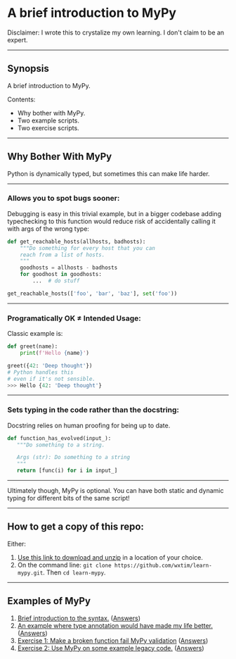 # A brief introduction to MyPy

Disclaimer: I wrote this to crystalize my own learning. I don't claim to be
an expert.

---

## Synopsis

A brief introduction to MyPy.

Contents:

- Why bother with MyPy.
- Two example scripts.
- Two exercise scripts.

---

## Why Bother With MyPy

Python is dynamically typed, but sometimes this can make life harder.

---

### Allows you to spot bugs sooner:

Debugging is easy in this trivial example, but in a bigger codebase
adding typechecking to this function would reduce risk of accidentally calling
it with args of the wrong type:

```python
def get_reachable_hosts(allhosts, badhosts):
    """Do something for every host that you can
    reach from a list of hosts.
    """
    goodhosts = allhosts - badhosts
    for goodhost in goodhosts:
        ...  # do stuff

get_reachable_hosts(['foo', 'bar', 'baz'], set('foo'))
```

---

### Programatically OK ≠ Intended Usage:

Classic example is:

```python
def greet(name):
    print(f'Hello {name}')

greet({42: 'Deep thought'})
# Python handles this
# even if it's not sensible.
>>> Hello {42: 'Deep thought'}
```

---

### Sets typing in the code rather than the docstring:
Docstring relies on human proofing for being up to date.

```python
def function_has_evolved(input_):
   """Do something to a string.

   Args (str): Do something to a string
   """
   return [func(i) for i in input_]
```

---

Ultimately though, MyPy is optional. You can have both static and dynamic
typing for different bits of the same script!

---
## How to get a copy of this repo:

Either:

1. [Use this link to download and unzip](https://github.com/wxtim/learn-mypy/archive/refs/heads/master.zip) in a location of your choice.
2. On the command line: `git clone https://github.com/wxtim/learn-mypy.git`. Then
   `cd learn-mypy`.

---

## Examples of MyPy

1. [Brief introduction to the syntax.](01.basic_syntax.py) ([Answers](.answers/01.basic_syntax.py.diff))
2. [An example where type annotation would have made my life better.](02.real_world_example.py) ([Answers](.answers/02.real_world_example.py.diff))
3. [Exercise 1: Make a broken function fail MyPy validation](03.broken_function.py) ([Answers](answers/03.broken_function.py.diff))
4. [Exercise 2: Use MyPy on some example legacy code.](04.add_typing.py) ([Answers](.answers/04.add_typing.py.diff))
